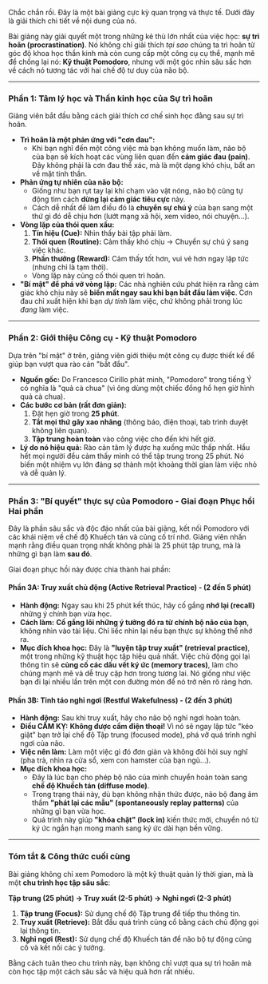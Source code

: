 Chắc chắn rồi. Đây là một bài giảng cực kỳ quan trọng và thực tế. Dưới đây là giải thích chi tiết về nội dung của nó.

Bài giảng này giải quyết một trong những kẻ thù lớn nhất của việc học: **sự trì hoãn (procrastination)**. Nó không chỉ giải thích *tại sao* chúng ta trì hoãn từ góc độ khoa học thần kinh mà còn cung cấp một công cụ cụ thể, mạnh mẽ để chống lại nó: **Kỹ thuật Pomodoro**, nhưng với một góc nhìn sâu sắc hơn về cách nó tương tác với hai chế độ tư duy của não bộ.

---

### Phần 1: Tâm lý học và Thần kinh học của Sự trì hoãn

Giảng viên bắt đầu bằng cách giải thích cơ chế sinh học đằng sau sự trì hoãn.

*   **Trì hoãn là một phản ứng với "cơn đau":**
    *   Khi bạn nghĩ đến một công việc mà bạn không muốn làm, não bộ của bạn sẽ kích hoạt các vùng liên quan đến **cảm giác đau (pain)**. Đây không phải là cơn đau thể xác, mà là một dạng khó chịu, bất an về mặt tinh thần.
*   **Phản ứng tự nhiên của não bộ:**
    *   Giống như bạn rụt tay lại khi chạm vào vật nóng, não bộ cũng tự động tìm cách **dừng lại cảm giác tiêu cực** này.
    *   Cách dễ nhất để làm điều đó là **chuyển sự chú ý** của bạn sang một thứ gì đó dễ chịu hơn (lướt mạng xã hội, xem video, nói chuyện...).
*   **Vòng lặp của thói quen xấu:**
    1.  **Tín hiệu (Cue):** Nhìn thấy bài tập phải làm.
    2.  **Thói quen (Routine):** Cảm thấy khó chịu -> Chuyển sự chú ý sang việc khác.
    3.  **Phần thưởng (Reward):** Cảm thấy tốt hơn, vui vẻ hơn ngay lập tức (nhưng chỉ là tạm thời).
    *   Vòng lặp này củng cố thói quen trì hoãn.
*   **"Bí mật" để phá vỡ vòng lặp:** Các nhà nghiên cứu phát hiện ra rằng cảm giác khó chịu này sẽ **biến mất ngay sau khi bạn bắt đầu làm việc**. Cơn đau chỉ xuất hiện khi bạn *dự tính* làm việc, chứ không phải trong lúc *đang* làm việc.

---

### Phần 2: Giới thiệu Công cụ - Kỹ thuật Pomodoro

Dựa trên "bí mật" ở trên, giảng viên giới thiệu một công cụ được thiết kế để giúp bạn vượt qua rào cản "bắt đầu".

*   **Nguồn gốc:** Do Francesco Cirillo phát minh, "Pomodoro" trong tiếng Ý có nghĩa là "quả cà chua" (vì ông dùng một chiếc đồng hồ hẹn giờ hình quả cà chua).
*   **Các bước cơ bản (rất đơn giản):**
    1.  Đặt hẹn giờ trong **25 phút**.
    2.  **Tắt mọi thứ gây xao nhãng** (thông báo, điện thoại, tab trình duyệt không liên quan).
    3.  **Tập trung hoàn toàn** vào công việc cho đến khi hết giờ.
*   **Lý do nó hiệu quả:** Rào cản tâm lý được hạ xuống mức thấp nhất. Hầu hết mọi người đều cảm thấy mình có thể tập trung trong 25 phút. Nó biến một nhiệm vụ lớn đáng sợ thành một khoảng thời gian làm việc nhỏ và dễ quản lý.

---

### Phần 3: "Bí quyết" thực sự của Pomodoro - Giai đoạn Phục hồi Hai phần

Đây là phần sâu sắc và độc đáo nhất của bài giảng, kết nối Pomodoro với các khái niệm về chế độ Khuếch tán và củng cố trí nhớ. Giảng viên nhấn mạnh rằng điều quan trọng nhất không phải là 25 phút tập trung, mà là những gì bạn làm **sau đó**.

Giai đoạn phục hồi này được chia thành hai phần:

#### Phần 3A: Truy xuất chủ động (Active Retrieval Practice) - (2 đến 5 phút)

*   **Hành động:** Ngay sau khi 25 phút kết thúc, hãy cố gắng **nhớ lại (recall)** những ý chính bạn vừa học.
*   **Cách làm:** **Cố gắng lôi những ý tưởng đó ra từ chính bộ não của bạn**, không nhìn vào tài liệu. Chỉ liếc nhìn lại nếu bạn thực sự không thể nhớ ra.
*   **Mục đích khoa học:** Đây là **"luyện tập truy xuất" (retrieval practice)**, một trong những kỹ thuật học tập hiệu quả nhất. Việc chủ động gọi lại thông tin sẽ **củng cố các dấu vết ký ức (memory traces)**, làm cho chúng mạnh mẽ và dễ truy cập hơn trong tương lai. Nó giống như việc bạn đi lại nhiều lần trên một con đường mòn để nó trở nên rõ ràng hơn.

#### Phần 3B: Tỉnh táo nghỉ ngơi (Restful Wakefulness) - (2 đến 3 phút)

*   **Hành động:** Sau khi truy xuất, hãy cho não bộ nghỉ ngơi hoàn toàn.
*   **Điều CẤM KỴ:** **Không được cầm điện thoại!** Vì nó sẽ ngay lập tức "kéo giật" bạn trở lại chế độ Tập trung (focused mode), phá vỡ quá trình nghỉ ngơi của não.
*   **Việc nên làm:** Làm một việc gì đó đơn giản và không đòi hỏi suy nghĩ (pha trà, nhìn ra cửa sổ, xem con hamster của bạn ngủ...).
*   **Mục đích khoa học:**
    *   Đây là lúc bạn cho phép bộ não của mình chuyển hoàn toàn sang **chế độ Khuếch tán (diffuse mode)**.
    *   Trong trạng thái này, dù bạn không nhận thức được, não bộ đang âm thầm **"phát lại các mẫu" (spontaneously replay patterns)** của những gì bạn vừa học.
    *   Quá trình này giúp **"khóa chặt" (lock in)** kiến thức mới, chuyển nó từ ký ức ngắn hạn mong manh sang ký ức dài hạn bền vững.

---

### Tóm tắt & Công thức cuối cùng

Bài giảng không chỉ xem Pomodoro là một kỹ thuật quản lý thời gian, mà là một **chu trình học tập sâu sắc**:

**Tập trung (25 phút) → Truy xuất (2-5 phút) → Nghỉ ngơi (2-3 phút)**

1.  **Tập trung (Focus):** Sử dụng chế độ Tập trung để tiếp thu thông tin.
2.  **Truy xuất (Retrieve):** Bắt đầu quá trình củng cố bằng cách chủ động gọi lại thông tin.
3.  **Nghỉ ngơi (Rest):** Sử dụng chế độ Khuếch tán để não bộ tự động củng cố và kết nối các ý tưởng.

Bằng cách tuân theo chu trình này, bạn không chỉ vượt qua sự trì hoãn mà còn học tập một cách sâu sắc và hiệu quả hơn rất nhiều.